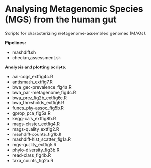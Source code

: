Analysing Metagenomic Species (MGS) from the human gut
============================================

Scripts for characterizing metagenome-assembled genomes (MAGs).

<b>Pipelines:</b>
* mashdiff.sh
* checkm_assessment.sh

<b>Analysis and plotting scripts:</b>
* aai-cogs_extfig4c.R
* antismash_extfig7.R
* bwa_geo-prevalence_fig4a.R
* bwa_pan-metagenome_fig4c.R
* bwa_prev_fig2b_extfig6c.R
* bwa_thresholds_extfig6.R
* funcs_phy-assoc_fig5b.R
* gprop_pca_fig5a.R
* kegg-cats_extfig8b.R
* mags-cluster_extfig4.R
* mags-quality_extfig2.R
* mashdiff-counts_fig1b.R
* mashdiff-hist_scatter_fig1a.R
* mgs-quality_extfig5.R
* phylo-diversity_fig3b.R
* read-class_fig4b.R
* taxa_counts_fig2a.R
